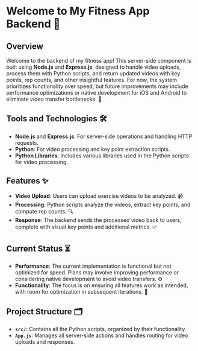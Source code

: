 # Welcome to My Fitness App Backend 👋

## Overview
Welcome to the backend of my fitness app! This server-side component is built using **Node.js** and **Express.js**, designed to handle video uploads, process them with Python scripts, and return updated videos with key points, rep counts, and other insightful features. For now, the system prioritizes functionality over speed, but future improvements may include performance optimizations or native development for iOS and Android to eliminate video transfer bottlenecks. 🚀

## Tools and Technologies 🛠️
- **Node.js** and **Express.js**: For server-side operations and handling HTTP requests.
- **Python**: For video processing and key point extraction scripts.
- **Python Libraries**: Includes various libraries used in the Python scripts for video processing.

## Features ✨
- **Video Upload**: Users can upload exercise videos to be analyzed. 📹
- **Processing**: Python scripts analyze the videos, extract key points, and compute rep counts. 🔍
- **Response**: The backend sends the processed video back to users, complete with visual key points and additional metrics. 📈

## Current Status ⏳
- **Performance**: The current implementation is functional but not optimized for speed. Plans may involve improving performance or considering native development to avoid video transfers. ⚙️
- **Functionality**: The focus is on ensuring all features work as intended, with room for optimization in subsequent iterations. 🔧

## Project Structure 🗂️
- **`src/`**: Contains all the Python scripts, organized by their functionality.
- **`App.js`**: Manages all server-side actions and handles routing for video uploads and responses.

